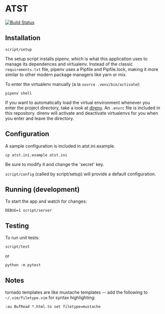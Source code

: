 
# ATST

[![Build Status](https://travis-ci.org/dod-ccpo/atst.svg?branch=master)](https://travis-ci.org/dod-ccpo/atst)

## Installation

    script/setup

The setup script installs pipenv, which is what this application uses to manage its dependences and virtualenv. Instead of the classic `requirements.txt` file, pipenv uses a Pipfile and Pipfile.lock, making it more similar to other modern package managers like yarn or mix.

To enter the virtualenv manually (a la `source .venv/bin/activate`):

    pipenv shell

If you want to automatically load the virtual environment whenever you enter the project directory, take a look at [direnv](https://direnv.net/).  An `.envrc` file is included in this repository.  direnv will activate and deactivate virtualenvs for you when you enter and leave the directory.

## Configuration

A sample configuration is included in atst.ini.example.

    cp atst.ini.example atst.ini

Be sure to modify it and change the 'secret' key.

`script/config` (called by script/setup) will provide a default configuration.

## Running (development)

To start the app and watch for changes:

    DEBUG=1 script/server

## Testing

To run unit tests:

    script/test

or

    python -m pytest

## Notes

tornado templates are like mustache templates -- add the
following to `~/.vim/filetype.vim` for syntax highlighting:

    :au BufRead *.html.to set filetype=mustache

